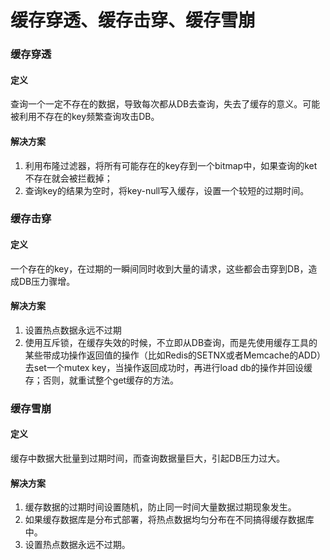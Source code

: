 # 缓存穿透、缓存击穿、缓存雪崩

### 缓存穿透

#### 定义

查询一个一定不存在的数据，导致每次都从DB去查询，失去了缓存的意义。可能被利用不存在的key频繁查询攻击DB。

#### 解决方案

1. 利用布隆过滤器，将所有可能存在的key存到一个bitmap中，如果查询的ket不存在就会被拦截掉；
2. 查询key的结果为空时，将key-null写入缓存，设置一个较短的过期时间。

### 缓存击穿

#### 定义

一个存在的key，在过期的一瞬间同时收到大量的请求，这些都会击穿到DB，造成DB压力骤增。

#### 解决方案

1. 设置热点数据永远不过期
2. 使用互斥锁，在缓存失效的时候，不立即从DB查询，而是先使用缓存工具的某些带成功操作返回值的操作（比如Redis的SETNX或者Memcache的ADD）去set一个mutex key，当操作返回成功时，再进行load db的操作并回设缓存；否则，就重试整个get缓存的方法。

### 缓存雪崩

#### 定义

缓存中数据大批量到过期时间，而查询数据量巨大，引起DB压力过大。

#### 解决方案

1.  缓存数据的过期时间设置随机，防止同一时间大量数据过期现象发生。
2.  如果缓存数据库是分布式部署，将热点数据均匀分布在不同搞得缓存数据库中。
3.  设置热点数据永远不过期。











